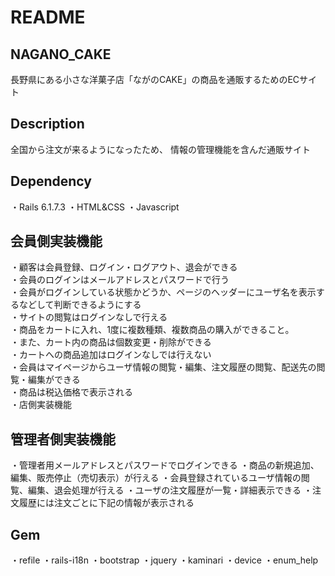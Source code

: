 # README

## NAGANO_CAKE
長野県にある小さな洋菓子店「ながのCAKE」の商品を通販するためのECサイト

## Description
全国から注文が来るようになったため、 情報の管理機能を含んだ通販サイト

## Dependency
・Rails 6.1.7.3
・HTML&CSS
・Javascript

## 会員側実装機能

・顧客は会員登録、ログイン・ログアウト、退会ができる<br>
・会員のログインはメールアドレスとパスワードで行う<br>
・会員がログインしている状態かどうか、ページのヘッダーにユーザ名を表示するなどして判断できるようにする<br>
・サイトの閲覧はログインなしで行える<br>
・商品をカートに入れ、1度に複数種類、複数商品の購入ができること。<br>
・また、カート内の商品は個数変更・削除ができる<br>
・カートへの商品追加はログインなしでは行えない<br>
・会員はマイページからユーザ情報の閲覧・編集、注文履歴の閲覧、配送先の閲覧・編集ができる<br>
・商品は税込価格で表示される<br>
・店側実装機能

## 管理者側実装機能
・管理者用メールアドレスとパスワードでログインできる
・商品の新規追加、編集、販売停止（売切表示）が行える
・会員登録されているユーザ情報の閲覧、編集、退会処理が行える
・ユーザの注文履歴が一覧・詳細表示できる
・注文履歴には注文ごとに下記の情報が表示される

## Gem
・refile 
・rails-i18n 
・bootstrap 
・jquery 
・kaminari 
・device 
・enum_help
